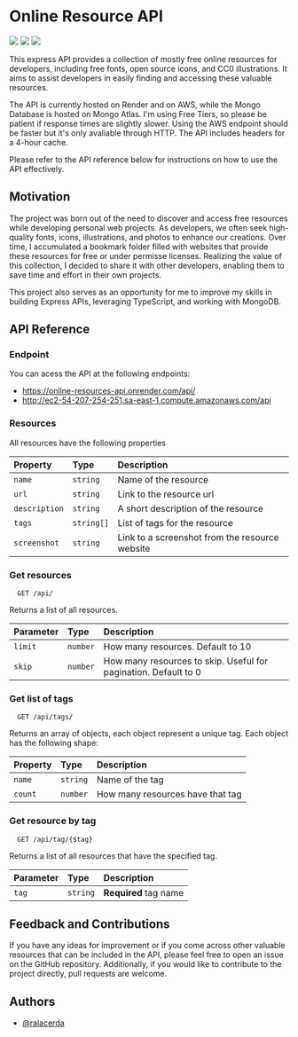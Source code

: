 # Online Resource API

<p>
  <a href="https://github.com/ralacerda/online-resources-api/blob/main/LICENSE"><img src=https://img.shields.io/badge/license-MIT-sucess /></a>
  <a href="https://stats.uptimerobot.com/Kl174uDRPq"><img src="https://img.shields.io/uptimerobot/status/m794385062-1051146f4e20cb86cc79c447" /></a>
  <a href="https://stats.uptimerobot.com/Kl174uDRPq"><img src="https://img.shields.io/uptimerobot/ratio/7/m794385062-1051146f4e20cb86cc79c447" /></a>
 </p>
 
This express API provides a collection of mostly free online resources for developers, including free fonts, open source icons, and CC0 illustrations. It aims to assist developers in easily finding and accessing these valuable resources.

The API is currently hosted on Render and on AWS, while the Mongo Database is hosted on Mongo Atlas. I'm using Free Tiers, so please be patient if response times are slightly slower. Using the AWS endpoint should be faster but it's only avaliable through HTTP. The API includes headers for a 4-hour cache.

Please refer to the API reference below for instructions on how to use the API effectively.

## Motivation

The project was born out of the need to discover and access free resources while developing personal web projects. As developers, we often seek high-quality fonts, icons, illustrations, and photos to enhance our creations. Over time, I accumulated a bookmark folder filled with websites that provide these resources for free or under permisse licenses. Realizing the value of this collection, I decided to share it with other developers, enabling them to save time and effort in their own projects.

This project also serves as an opportunity for me to improve my skills in building Express APIs, leveraging TypeScript, and working with MongoDB.

## API Reference

### Endpoint

You can acess the API at the following endpoints:

- https://online-resources-api.onrender.com/api/
- http://ec2-54-207-254-251.sa-east-1.compute.amazonaws.com/api

### Resources

All resources have the following properties

| Property      | Type       | Description                                    |
| :------------ | :--------- | :--------------------------------------------- |
| `name`        | `string`   | Name of the resource                           |
| `url `        | `string`   | Link to the resource url                       |
| `description` | `string`   | A short description of the resource            |
| `tags`        | `string[]` | List of tags for the resource                  |
| `screenshot`  | `string`   | Link to a screenshot from the resource website |

### Get resources

```
  GET /api/
```

Returns a list of all resources.

| Parameter | Type     | Description                                                     |
| :-------- | :------- | :-------------------------------------------------------------- |
| `limit`   | `number` | How many resources. Default to 10                               |
| `skip`    | `number` | How many resources to skip. Useful for pagination. Default to 0 |

### Get list of tags

```
  GET /api/tags/
```

Returns an array of objects, each object represent a unique tag. Each object has the following shape:

| Property | Type     | Description                      |
| :------- | :------- | :------------------------------- |
| `name`   | `string` | Name of the tag                  |
| `count ` | `number` | How many resources have that tag |

### Get resource by tag

```
  GET /api/tag/{$tag}
```

Returns a list of all resources that have the specified tag.

| Parameter | Type     | Description           |
| :-------- | :------- | :-------------------- |
| `tag`     | `string` | **Required** tag name |

## Feedback and Contributions

If you have any ideas for improvement or if you come across other valuable resources that can be included in the API, please feel free to open an issue on the GitHub repository. Additionally, if you would like to contribute to the project directly, pull requests are welcome.

## Authors

- [@ralacerda](https://github.com/ralacerda)
